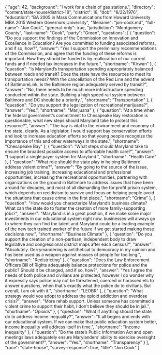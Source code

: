 {
  "age": 42,
  "background": "I work for a chain of gas stations.",
  "directory": "content/state-house/district-18",
  "district": 18,
  "dob": "8/22/1976",
  "education": "BA 2005 in Mass Communications from Howard University  MBA 2015 Western Governors University",
  "filename": "jon-cook.md",
  "full-name": "Jon Cook",
  "general-only": true,
  "jurisdiction": "Montgomery County",
  "last-name": "Cook",
  "party": "Green",
  "questions": [
    {
      "question": "Do you support the findings of the Commission on Innovation and Excellence in Education? Are you committed to funding associated reforms, and if so, how?",
      "answer": "Yes I support the preliminary recommendations of the Commission, and agree that the funding of these reforms is important. How they should be funded is by reallocation of our current funds and if needed tax increases in the future.",
      "shortname": "Kirwan"
    },
    {
      "question": "Is Maryland’s transportation spending appropriately balanced between roads and transit? Does the state have the resources to meet its transportation needs? With the cancellation of the Red Line and the advent of BaltimoreLink, is the Baltimore region adequately served by transit?",
      "answer": "No, there needs to be much more infrastructure spending conducted within the state. Building a high speed rail system between Baltimore and DC should be a priority.",
      "shortname": "Transportation"
    },
    {
      "question": "Do you support the legalization of recreational marijuana?",
      "answer": "Yes.",
      "shortname": "Marijuana"
    },
    {
      "question": "At a time when the federal government’s commitment to Chesapeake Bay restoration is questionable, what new steps should Maryland take to protect this resource?",
      "answer": "The bay is vital to the environment and economy of the state, clearly. As a legislator, I would support bay conservation efforts and look to increase education efforts so that young people recognize the importance of this and other waterways in the state.",
      "shortname": "Chesapeake Bay"
    },
    {
      "question": "What steps should Maryland take to ensure the broadest possible access to affordable health care?",
      "answer": "I support a single payer system for Maryland.",
      "shortname": "Health Care"
    },
    {
      "question": "What role should the state play in helping Baltimore address violent crime?",
      "answer": "By going to the source of the issue, increasing job training, increasing educational and professional opportunities, increasing the recreational opportunities, partnering with organizations on the ground in Baltimore to address issues that have been around for decades, and most of all dismantling the for profit prison system, which depends on recidivism to survive and focus on helping people avoid the situations that cause crime in the first place.",
      "shortname": "Crime"
    },
    {
      "question": "How would you characterize Maryland’s business climate? What can the state do to foster the creation of more family-supporting jobs?",
      "answer": "Maryland is in a great position, if we make some major investments in our educational system right now. businesses will always go to where they can find the talent and Maryland could be a leading example of the new tech trained worker of the future if we get started making those decisions now.",
      "shortname": "Business Climate"
    },
    {
      "question": "Do you support the creation of a non-partisan, independent body to draw legislative and congressional district maps after each census?",
      "answer": "Absolutely. Gerrymandering is antithetical to democracy in my opinion and has been used as a weapon against masses of people for too long.",
      "shortname": "Redistricting"
    },
    {
      "question": "Does the Law Enforcement Officers Bill of Rights adequately balance protections for police and the public? Should it be changed, and if so, how?",
      "answer": "Yes I agree the needs of both police and civilians are protected, however I do wonder why it expressly says police may not be threatened, coerced or harassed etc to answer questions, when that's exactly what the police do to civilians. But overall, I am ok with it.",
      "shortname": "LEOBR"
    },
    {
      "question": "What strategy would you adopt to address the opioid addiction and overdose crisis?",
      "answer": "More rehab support. Unless someone has committed a violent crime to support their habit, I don't believe they should be in jail.",
      "shortname": "Opioids"
    },
    {
      "question": "What if anything should the state do to address income inequality?",
      "answer": "It all begins and ends with our educational system. If we can make that public education system better, income inequality will address itself in time.",
      "shortname": "Income inequality"
    },
    {
      "question": "Do the state’s Public Information Act and open meetings laws adequately ensure Marylanders’ ability to exercise oversight of the government?",
      "answer": "Yes.",
      "shortname": "Transparency"
    }
  ],
  "race": "state-house",
  "survey-response": true,
  "title": "Jon Cook"
}
